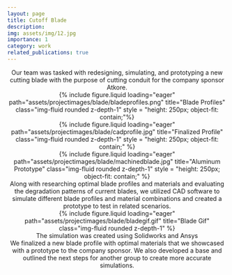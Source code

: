 ```yaml
---
layout: page
title: Cutoff Blade
description: 
img: assets/img/12.jpg
importance: 1
category: work
related_publications: true
---
```

<div style="text-align: center;">
Our team was tasked with redesigning, simulating, and prototyping a new cutting blade with the purpose of cutting conduit for the company sponsor Atkore.
<div>
  

<div class="row">
    <div class="col-sm mt-3 mt-md-0">
        {% include figure.liquid loading="eager" path="assets/projectimages/blade/bladeprofiles.png" title="Blade Profiles" class="img-fluid rounded z-depth-1" style = "height: 250px; object-fit: contain;"%}
    </div>
    <div class="col-sm mt-3 mt-md-0">
        {% include figure.liquid loading="eager" path="assets/projectimages/blade/cadprofile.jpg" title="Finalized Profile" class="img-fluid rounded z-depth-1" style = "height: 250px; object-fit: contain;" %}
    </div>
    <div class="col-sm mt-3 mt-md-0">
        {% include figure.liquid loading="eager" path="assets/projectimages/blade/machinedblade.jpg" title="Aluminum Prototype" class="img-fluid rounded z-depth-1" style = "height: 250px; object-fit: contain;" %}
    </div>
</div>
<div class="caption">
    Along with researching optimal blade profiles and materials and evaluating the degradation patterns of current blades, we utilized CAD software to simulate different blade profiles and material combinations and created a prototype to test in related scenarios.
</div>
<div class="row justify-content-center">
    <div class="col-sm-auto mt-3 mt-md-0">
        {% include figure.liquid loading="eager" path="assets/projectimages/blade/bladegif.gif" title="Blade Gif" class="img-fluid rounded z-depth-1" %}
    </div>
</div>
<div class="caption">
    The simulation was created using Solidworks and Ansys
</div>
<div style="text-align: center;">
We finalized a new blade profile with optimal materials that we showcased with a prototype to the company sponsor. We also developed a base and outlined the next steps for another group to create more accurate simulations.
<div>
